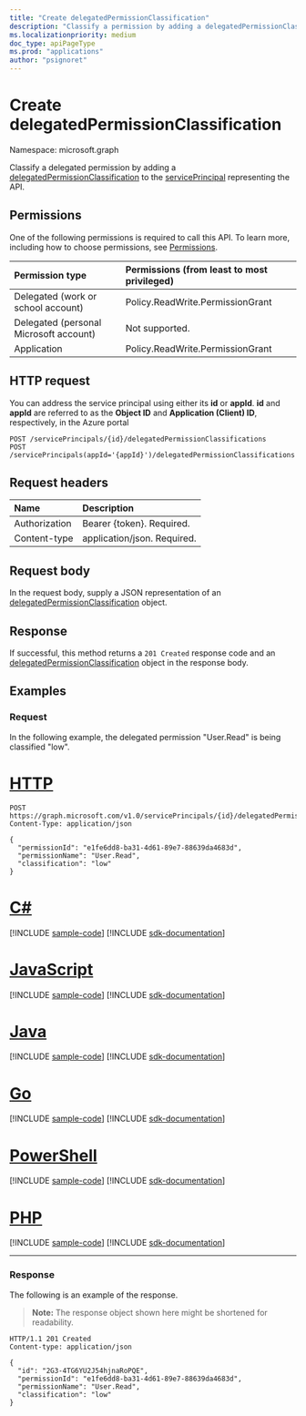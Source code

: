 ```yaml
---
title: "Create delegatedPermissionClassification"
description: "Classify a permission by adding a delegatedPermissionClassification to the API's service principal."
ms.localizationpriority: medium
doc_type: apiPageType
ms.prod: "applications"
author: "psignoret"
---
```


# Create delegatedPermissionClassification

Namespace: microsoft.graph

Classify a delegated permission by adding a [delegatedPermissionClassification](../resources/delegatedpermissionclassification.md) to the [servicePrincipal](../resources/servicePrincipal.md) representing the API.

## Permissions

One of the following permissions is required to call this API. To learn more, including how to choose permissions, see [Permissions](/graph/permissions-reference).

|Permission type      | Permissions (from least to most privileged)              |
|:--------------------|:---------------------------------------------------------|
|Delegated (work or school account) | Policy.ReadWrite.PermissionGrant |
|Delegated (personal Microsoft account) | Not supported.    |
|Application | Policy.ReadWrite.PermissionGrant |

## HTTP request

You can address the service principal using either its **id** or **appId**. **id** and **appId** are referred to as the **Object ID** and **Application (Client) ID**, respectively, in the Azure portal

<!-- { "blockType": "ignored" } -->
```http
POST /servicePrincipals/{id}/delegatedPermissionClassifications
POST /servicePrincipals(appId='{appId}')/delegatedPermissionClassifications
```

## Request headers

| Name       | Description|
|:-----------|:----------|
| Authorization | Bearer {token}. Required.  |
| Content-type | application/json. Required. |

## Request body

In the request body, supply a JSON representation of an [delegatedPermissionClassification](../resources/delegatedpermissionclassification.md) object.

## Response

If successful, this method returns a `201 Created` response code and an [delegatedPermissionClassification](../resources/delegatedpermissionclassification.md) object in the response body.

## Examples

### Request

In the following example, the delegated permission "User.Read" is being classified "low".


# [HTTP](#tab/http)
<!-- {
  "blockType": "request",
  "name": "serviceprincipal_create_delegatedpermissionclassification"
}-->

```http
POST https://graph.microsoft.com/v1.0/servicePrincipals/{id}/delegatedPermissionClassifications
Content-Type: application/json

{
  "permissionId": "e1fe6dd8-ba31-4d61-89e7-88639da4683d",
  "permissionName": "User.Read",
  "classification": "low"
}
```

# [C#](#tab/csharp)
[!INCLUDE [sample-code](../includes/snippets/csharp/serviceprincipal-create-delegatedpermissionclassification-csharp-snippets.md)]
[!INCLUDE [sdk-documentation](../includes/snippets/snippets-sdk-documentation-link.md)]

# [JavaScript](#tab/javascript)
[!INCLUDE [sample-code](../includes/snippets/javascript/serviceprincipal-create-delegatedpermissionclassification-javascript-snippets.md)]
[!INCLUDE [sdk-documentation](../includes/snippets/snippets-sdk-documentation-link.md)]

# [Java](#tab/java)
[!INCLUDE [sample-code](../includes/snippets/java/serviceprincipal-create-delegatedpermissionclassification-java-snippets.md)]
[!INCLUDE [sdk-documentation](../includes/snippets/snippets-sdk-documentation-link.md)]

# [Go](#tab/go)
[!INCLUDE [sample-code](../includes/snippets/go/serviceprincipal-create-delegatedpermissionclassification-go-snippets.md)]
[!INCLUDE [sdk-documentation](../includes/snippets/snippets-sdk-documentation-link.md)]

# [PowerShell](#tab/powershell)
[!INCLUDE [sample-code](../includes/snippets/powershell/serviceprincipal-create-delegatedpermissionclassification-powershell-snippets.md)]
[!INCLUDE [sdk-documentation](../includes/snippets/snippets-sdk-documentation-link.md)]

# [PHP](#tab/php)
[!INCLUDE [sample-code](../includes/snippets/php/serviceprincipal-create-delegatedpermissionclassification-php-snippets.md)]
[!INCLUDE [sdk-documentation](../includes/snippets/snippets-sdk-documentation-link.md)]

---

### Response

The following is an example of the response.

> **Note:** The response object shown here might be shortened for readability.

<!-- {
  "blockType": "response",
  "@odata.type": "microsoft.graph.delegatedPermissionClassification"
} -->

```http
HTTP/1.1 201 Created
Content-type: application/json

{
  "id": "2G3-4TG6YU2J54hjnaRoPQE",
  "permissionId": "e1fe6dd8-ba31-4d61-89e7-88639da4683d",
  "permissionName": "User.Read",
  "classification": "low"
}
```
